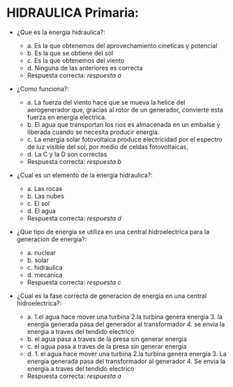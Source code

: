 # HIDRAULICA Primaria:
- ¿Que es la energia hidraulica?:
	- a. Es la que obtenemos del aprovechamiento cineticas y potencial 
	- b. Es la que se obtiene del sol
	- c. Es la que obtenemos del viento
	- d. Ninguna de las anteriores es correcta
	- Respuesta correcta: *respuesta a*

- ¿Como funciona?:
	- a. La fuerza del viento hace que se mueva la helice del aerogenerador que, gracias al rotor de un generador, convierte esta fuerza en energia electrica.
	- b. El agua que transportan los rios es almacenada en un embalse y liberada cuando se necesita producir energia.
	- c. La energia solar fotovoltaica produce electricidad por el espectro de luz visible del sol, por medio de celdas fotovoltaicas,
	- d. La C y la D son correctas
	- Respuesta correcta: *respuesta b*

- ¿Cual es un elemento de la energia hidraulica?:
	- a. Las rocas
	- b. Las nubes
	- c. El sol
	- d. El agua
	- Respuesta correcta: *respuesta d*

- ¿Que tipo de energia se utiliza en una central hidroelectrica para la generacion de energia?:
	- a. nuclear
	- b. solar
	- c. hidraulica
	- d. mecanica
	- Respuesta correcta: *respuesta c*

- ¿Cual es la fase correcta de generacion de energia en una central hidroelectrica?:
	- a. 1.el agua hace mover una turbina 2.la turbina genera energia 3. la energia generada pasa del generador al transformador 4. se envia la energia a traves del tendido electrico
	- b. el agua pasa a traves de la presa sin generar energia
	- c. el agua pasa a traves de la presa sin generar energia
	- d. 1. el agua hace mover una turbina 2.la turbina genera energia 3. La energia generada pasa del transformador al generador 4. Se envia la energia a traves del tendido electrico
	- Respuesta correcta: *respuesta a*